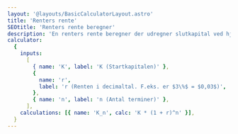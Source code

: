 ```yaml
---
layout: '@layouts/BasicCalculatorLayout.astro'
title: 'Renters rente'
SEOtitle: 'Renters rente beregner'
description: 'En renters rente beregner der udregner slutkapital ved hjælp af startkapital, rente og antal terminer'
calculator:
  {
    inputs:
      [
        { name: 'K', label: 'K (Startkapitalen)' },
        {
          name: 'r',
          label: 'r (Renten i decimaltal. F.eks. er $3\%$ = $0,03$)',
        },
        { name: 'n', label: 'n (Antal terminer)' },
      ],
    calculations: [{ name: 'K_n', calc: 'K * (1 + r)^n' }],
  }
---
```


